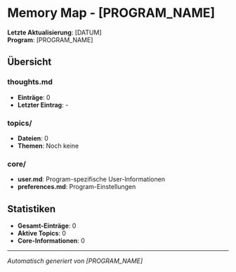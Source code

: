 # Memory Map - [PROGRAM_NAME]

**Letzte Aktualisierung**: [DATUM]  
**Program**: [PROGRAM_NAME]

## Übersicht

### thoughts.md
- **Einträge**: 0
- **Letzter Eintrag**: -

### topics/
- **Dateien**: 0
- **Themen**: Noch keine

### core/
- **user.md**: Program-spezifische User-Informationen
- **preferences.md**: Program-Einstellungen

## Statistiken
- **Gesamt-Einträge**: 0
- **Aktive Topics**: 0
- **Core-Informationen**: 0

---
*Automatisch generiert von [PROGRAM_NAME]*